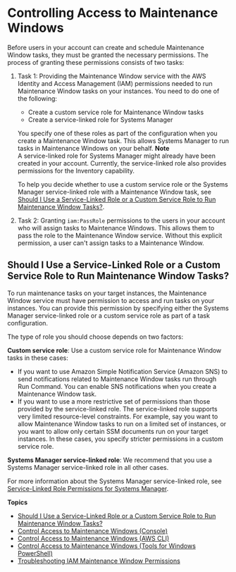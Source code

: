 # Controlling Access to Maintenance Windows<a name="sysman-maintenance-permissions"></a>

Before users in your account can create and schedule Maintenance Window tasks, they must be granted the necessary permissions\. The process of granting these permissions consists of two tasks:

1. Task 1: Providing the Maintenance Window service with the AWS Identity and Access Management \(IAM\) permissions needed to run Maintenance Window tasks on your instances\. You need to do one of the following: 
   + Create a custom service role for Maintenance Window tasks
   + Create a service\-linked role for Systems Manager

   You specify one of these roles as part of the configuration when you create a Maintenance Window task\. This allows Systems Manager to run tasks in Maintenance Windows on your behalf\.
**Note**  
A service\-linked role for Systems Manager might already have been created in your account\. Currently, the service\-linked role also provides permissions for the Inventory capability\.

   To help you decide whether to use a custom service role or the Systems Manager service\-linked role with a Maintenance Window task, see [Should I Use a Service\-Linked Role or a Custom Service Role to Run Maintenance Window Tasks?](#maintenance-window-tasks-service-role)\.

1. Task 2: Granting `iam:PassRole` permissions to the users in your account who will assign tasks to Maintenance Windows\. This allows them to pass the role to the Maintenance Window service\. Without this explicit permission, a user can't assign tasks to a Maintenance Window\. 

## Should I Use a Service\-Linked Role or a Custom Service Role to Run Maintenance Window Tasks?<a name="maintenance-window-tasks-service-role"></a>

To run maintenance tasks on your target instances, the Maintenance Window service must have permission to access and run tasks on your instances\. You can provide this permission by specifying either the Systems Manager service\-linked role or a custom service role as part of a task configuration\.

The type of role you should choose depends on two factors:

**Custom service role**: Use a custom service role for Maintenance Window tasks in these cases:
+ If you want to use Amazon Simple Notification Service \(Amazon SNS\) to send notifications related to Maintenance Window tasks run through Run Command\. You can enable SNS notifications when you create a Maintenance Window task\.
+ If you want to use a more restrictive set of permissions than those provided by the service\-linked role\. The service\-linked role supports very limited resource\-level constraints\. For example, say you want to allow Maintenance Window tasks to run on a limited set of instances, or you want to allow only certain SSM documents run on your target instances\. In these cases, you specify stricter permissions in a custom service role\.

**Systems Manager service\-linked role**: We recommend that you use a Systems Manager service\-linked role in all other cases\.

For more information about the Systems Manager service\-linked role, see [Service\-Linked Role Permissions for Systems Manager](using-service-linked-roles.md#slr-permissions)\.

**Topics**
+ [Should I Use a Service\-Linked Role or a Custom Service Role to Run Maintenance Window Tasks?](#maintenance-window-tasks-service-role)
+ [Control Access to Maintenance Windows \(Console\)](sysman-maintenance-perm-console.md)
+ [Control Access to Maintenance Windows \(AWS CLI\)](sysman-maintenance-perm-cli.md)
+ [Control Access to Maintenance Windows \(Tools for Windows PowerShell\)](sysman-maintenance-perm-ps.md)
+ [Troubleshooting IAM Maintenance Window Permissions](maintenance-window-role-troubleshooting.md)